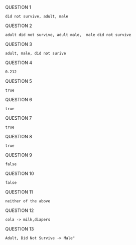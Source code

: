 QUESTION 1

```
did not survive, adult, male
```

QUESTION 2

```
adult did not survive, adult male,  male did not survive
```

QUESTION 3

```
adult, male, did not surive
```

QUESTION 4

```
0.212
```

QUESTION 5

```
true
```

QUESTION 6

```
true
```

QUESTION 7

```
true
```

QUESTION 8

```
true
```

QUESTION 9

```
false
```

QUESTION 10

```
false
```

QUESTION 11

```
neither of the above
```

QUESTION 12

```
cola -> milk,diapers
```

QUESTION 13

```
Adult, Did Not Survive -> Male"
```


